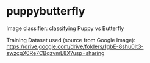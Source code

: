 # puppybutterfly

Image classifier: classifying Puppy vs Butterfly

Training Dataset used (source from Google Image): https://drive.google.com/drive/folders/1gbE-8shu0It3-swzcgX0Re7CBqzvmL8X?usp=sharing
